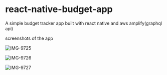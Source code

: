 # react-native-budget-app
A simple budget tracker app built with react native and aws amplify(graphql api)


screenshots of the app

![IMG-9725](https://user-images.githubusercontent.com/93079470/138594058-2db8d846-918b-49bb-b908-2c6551ad5384.PNG)


![IMG-9726](https://user-images.githubusercontent.com/93079470/138594070-a69d6e5e-6633-4eb1-b287-8a5de82a3f35.PNG)


![IMG-9727](https://user-images.githubusercontent.com/93079470/138594087-9a76d65b-c49f-44bb-8e6a-ad51f1b293da.PNG)




